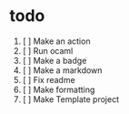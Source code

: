 # todo
1. [ ] Make an action
1. [ ] Run ocaml
1. [ ] Make a badge
1. [ ] Make a markdown
1. [ ] Fix readme
1. [ ] Make formatting
1. [ ] Make Template project